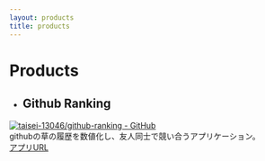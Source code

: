 ```yaml
---
layout: products
title: products
---
```


#  Products

- ## Github Ranking
[![taisei-13046/github-ranking - GitHub](https://gh-card.dev/repos/taisei-13046/github-ranking.svg)](https://github.com/taisei-13046/github-ranking)  
githubの草の履歴を数値化し、友人同士で競い合うアプリケーション。  
[アプリURL](https://github-rankiing.firebaseapp.com/)  
